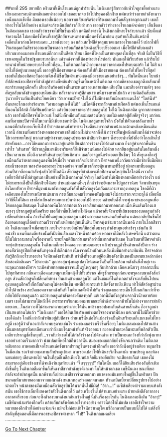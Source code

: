 ##บทที่ 295 สยายปีก
พริบตาที่เห็นโรแลนด์ถูกทำร้ายนั้น ไนติงเกลรู้สึกราวกับหัวใจถูกขยี้อย่างแรง
เสียงเอะอะรอบด้านพลันลอยห่างออกไป เธออยากจะเข้าไปประคองอีกฝ่าย แต่พบว่าร่างกายกำลังหนาวเหน็บและแข็งทื่อ มือของเธอสั่นน้อยๆ นอกจากเสียงกรีดร้องที่ร้องออกมาโดยสัญชาตญาณแล้ว เธอก็ทำอะไรไม่ได้สักอย่าง แม้แต่จะก้าวเดินสักก้าวก็ยังลำบาก
เธอกลัวว่าร่างของโรแลนด์จะค่อยๆ เย็นชืดลงในอ้อมกอดเธอ
เธอกลัวว่าเขาจะไม่ฟื้นขึ้นมาอีก
แค่คิดถึงตรงนี้ ไนติงเกลก็หายใจลำบากแล้ว
นับตั้งแต่จำความได้ ไม่เคยมีครั้งไหนที่เธอรู้สึกอับจนหนทางเหมือนครั้งนี้มาก่อน
สุดท้ายก็เป็นอันหน้าที่เคลื่อนไหวก่อนใครตามเคย...เธอนั่งยองๆ ลง แล้วเสกไฟสีดำคลุมบาดแผลของโรแลนด์ไว้ เปลวไฟที่ไร้แสงผุดควันสีขาวออกมาเป็นระลอก พร้อมกับส่งเสียงดังเปรี๊ยะปร๊ะออกมา เมื่อไฟสีดำดับลงแล้ว บริเวณบาดแผลของโรแลนด์ก็กลายเป็นสีดำเกรียม
เลือดที่ไหลเป็นสายหยุดลงในที่สุด
จริงสิ นี่เป็นวิธีที่เขาเคยพูดในวิชาปฐมพยาบาลนี่นา แล้วหลังจากนี้ต้องทำอย่างไรต่อล่ะ พันแผลให้เรียบร้อย แล้วรีบไปหานาน่าที่หน่วยพยาบาลโดยไวที่สุด...ไนติงเกลกลืนน้ำลายพลางกวาดตามองไปรอบตะกร้า ไม่ ไม่สิ นาน่าไม่ได้อยู่บนบอลลูนนี่ เธออยู่ที่เมืองชายแดน
ต้องกลับไปที่เมืองชายแดน
ต้องกลับไปโดยไวที่สุด!
เธอหันไปมองทิศตะวันออกเฉียงใต้ซึ่งเป็นตำแหน่งของเมืองชายแดนอย่างช้าๆ…
ทันใดนั้นเอง ใบหน้าอัปลักษณ์ของปีศาจที่กำลังขู่คำรามก็พลันปรากฏขึ้นเบื้องหน้าไนติงเกล ความคิดของเธอถูกดึงกลับมาที่ตะกร้าบอลลูนอีกครั้ง
เสียงกรีดร้องอย่างตื่นตระหนกของเหล่าแม่มด เสียงปืน และเสียงคำรามต่ำๆ ของศัตรูกลับมาดังข้างหูเธอเหมือนเดิม หลังจากความรู้สึกหนาวเหน็บจางหายไปแล้ว ความคิดอันสับสนวุ่นวายก็รวมกันเป็นประโยคเดียว
‘ถ้าเอาชนะปีศาจไม่ได้ ก็ไม่มีทางกลับเมืองชายแดนได้’
“ไลต์นิ่ง!” อันนาตะโกนอย่างร้อนรน “เอาบอลลูนลงให้ได้!”
แม้ไลต์นิ่งจะกลัวจนหน้าเผือดสี แต่พอเห็นโรแลนด์ที่นอนไม่ได้สติ ก็กัดฟันพยักหน้า แล้วบินออกจากตะกร้าบอลลูนไป
ไม่ได้ ไนติงเกลคิด ดูจากสภาพเธอแล้ว เธอรับมือปีศาจไม่ไหวแน่ ไลต์นิ่งก็เหมือนกับแม่มดส่วนใหญ่ เธอไม่เคยต่อสู้กับศัตรูจริงๆ มาก่อน
คนที่เอาชนะปีศาจได้ในเวลานี้มีเพียงเธอเท่านั้น
ไนติงเกลสูดหายใจลึก บังคับให้ตัวเองสลัดภาพโรแลนด์ที่กำลังบาดเจ็บทิ้งไป ปีศาจสองคนยังทำท่าจะโจมตีขนาบจากด้านหน้าและด้านหลังเหมือนเดิม เวลานี้ ลำแขนที่เคยขว้างหอกของพวกเขาลีบฝ่อลงไม่ต่างจากกิ่งไม้ กว่าจะฟื้นฟูพลังกลับมาได้น่าจะต้องใช้เวลาระยะใหญ่ พวกเขาอยู่ห่างจากบอลลูนประมาณห้าสิบกว่าเมตร ซึ่งระยะห่างนี้ยังถือว่าไกลเกินไปสำหรับเธอ...การใช้หมอกมายาขณะอยู่บนฟ้าเสี่ยงต่อการร่วงลงไปด้านล่างมาก ยิ่งอยู่ห่างจากพื้นดินเท่าไร ‘เส้นสาย’ ที่ปรากฏขึ้นมาเพียงพริบตาก็ยิ่งมีจำนวนน้อยลงไปด้วย หากยืนอยู่บนเส้นใดเส้นหนึ่งเป็นเวลานาน เมื่อถึงเวลาที่เส้นสายเปลี่ยนทิศทาง เธอก็อาจถูกฉีกร่างออกเป็นชิ้นๆ ได้
ศัตรูเองก็คงรู้เหมือนกันว่าหากบอลลูนลงพื้นได้เมื่อไร พวกเขาก็จะยิ่งลำบาก ปีศาจคนหนึ่งกวัดแกว่งมือซ้ายซึ่งมีเพียงสามนิ้วของเขา พลางร้องเอะอะอะไรบางอย่าง จากนั้นเขาก็กระตุ้นพาหนะที่ขี่อยู่ พุ่งตรงมาที่บอลลูน
ส่วนปีศาจอีกคนกำลังพุ่งเป้าไปที่ไลต์นิ่ง สัตว์อสูรที่กำลังกระพือปีกขนาดใหญ่บินไล่ไลต์นิ่งราวกับเหยี่ยวที่กำลังไล่ล่าลูกนก เป็นอย่างที่ไนติงเกลคาดไว้จริงๆ ไลต์นิ่งทำได้เพียงหลบหลีกอย่างว่องไว แต่ไม่สามารถเล็งปืนใส่อีกฝ่ายได้เลย ส่วนแม่มดคนอื่นๆ ก็กลัวว่าจะยิงพลาดไปถูกสาวน้อย จึงพากันหยุดยิงโดยปริยาย
ปีศาจที่มุ่งหน้ามายังบอลลูนบังคับให้สัตว์อสูรฉีกกัดและกระชากถุงบอลลูน โชคดีที่ผิวเคลือบของโซโรยาเหนียวแน่นมาก กรงเล็บและคมเขี้ยวของพันธุ์ผสมจึงไม่สามารถเจาะทะลุได้ เมื่อเห็นว่าวิธีนี้ไม่ได้ผล เขาก็ส่งเสียงคำรามพลางบินห่างออกไปอีกระยะ คล้ายกับตั้งใจจะพุ่งมาชนบอลลูนเพื่อให้บอลลูนเสียสมดุล
ไนติงเกลเห็นโอกาสทองแล้ว
เธอเรียกหมอกมายาออกมา เมื่อเห็นเส้นเรืองแสงบางๆ ปรากฏอยู่เหนือศรีษะ เธอก็ก้าวขึ้นไปอย่างไม่ลังเล แล้วอาศัยจังหวะที่เส้นขอบของบอลลูนกำลังเปลี่ยนทิศทางนั้น ก้าวขึ้นไปยืนอยู่บนถุงบอลลูน แม้ร่างกายเธอจะขนานกับพื้นดิน แต่เธอกลับปีนขึ้นไปถึงยอดบอลลูนได้อย่างรวดเร็วราวกับเหยียบอยู่บนพื้นดิน
ปีศาจพุ่งเข้ามาเวลานั้นพอดี
ภายในโลกสีขาวดำ ไนติงเกลตกใจเมื่อพบว่า ภายในร่างกายอีกฝ่ายก็มีกลุ่มไอบางๆ กำลังหมุนอย่างช้าๆ เช่นกัน มิหนำซ้ำ แขนที่ผอมลีบข้างนั้นยังฝังหินเรืองแสงไว้หนึ่งก้อนด้วย
พวกเขาก็มีพลังวิเศษหรือนี่
แต่ว่าตอนนี้ไม่ใช่เวลามาสนใจเรื่องพวกนี้ ระยะโจมตีสิบกว่าเมตรถือว่าสั้นมากสำหรับเธอ ในพริบตาที่ปีศาจกำลังจะพุ่งเข้าชนบอลลูนนั้น ไนติงเกลก็กระโดดออกจากหมอกมายา แล้วปรากฏตัวขึ้นด้านหลังปีศาจ
ร่างของสัตว์อสูรปีกยักษ์พลันทรุดลงไปเล็กน้อย เนื่องจากน้ำหนักบนหลังเพิ่มขึ้นอย่างกะทันหัน ปีศาจคล้ายกับรู้สึกถึงอะไรบางอย่าง จึงหันหลังขวับทันที ทว่าสิ่งที่รอเขาอยู่คือเสียงดังสนั่นของปืนพกขนาดลำกล้องสิบสองมิลลิเมตร
“ไปตายซะ”
ลูกกระสุนพุ่งทะลุเปลวไฟและควันปืนที่โอบล้อม พลังอันยิ่งใหญ่เจาะทะลุหมวกของปีศาจ ระเบิดท้ายทอยของเขาจนเป็นรูใหญ่พอๆ กับปากถ้วย เลือดเหนียวๆ สาดกระเซ็นไปทุกทิศทาง กลิ่นคาวเลือดแสบจมูกเหม็นคลุ้งไปทั่วบริเวณ
ศัตรูชักกระตุกก่อนจะทรุดลงบนหลังสัตว์อสูร ส่วนสัตว์อสูรก็เปลี่ยนทิศทาง บินผ่านข้างบอลลูนไป แต่ในขณะที่ไนติงเกลกำลังจะกลับขึ้นไปบนถุงบอลลูนอีกครั้งก็กลับเกิดเหตุไม่คาดฝันขึ้น ศพที่เอียงกระเท่เร่เกิดรั้งสายบังเหียน ทำให้สัตว์อสูรม้วนตัวไปด้านข้าง สะบัดเธอตกจากหลังทันที
ไนติงเกลตั้งตัวไม่ทัน ร่างของเธอกระเด็นไปไกลเกินกว่าที่จะกลับไปยังบอลลูนแล้ว
แม้ว่าบอลลูนกำลังลดระดับลงทุกที แต่เวลานี้มันยังอยู่ห่างจากผิวน้ำหลายร้อยเมตร เธอไม่สามารถใช้พลังได้ เพราะการเรียกหมอกมายาขณะที่กำลังร่วงจากฟ้านั้นไม่ต่างจากการฆ่าตัวตายเลย...ในสภาวะที่ไม่สามารถควบคุมร่างกายได้นั้น แค่ร่างเธอปะทะกับเส้นสายสักเส้น ก็อาจถูกผ่าเป็นสองท่อนได้แล้ว
“ไนติงเกล!”
เธอได้ยินเสียงร้องอย่างตกใจของพวกพี่น้อง แต่เวลานี้ไม่มีใครช่วยเธอได้แล้ว ไลต์นิ่งกำลังพัวพันอยู่กับปีศาจ ส่วนเมซีนั้นต่อให้แปลงร่างเป็นอินทรีทะเลก็แบกเธอไม่ไหวอยู่ดี เธอรู้ดีว่าตัวเองกำลังจะพบจุดจบเช่นไร
ร่างของเธอร่วงเร็วขึ้นเรื่อยๆ ไนติงเกลมองลงไปด้านล่าง เห็นมหาสมุทรที่เคยเลือนลางกำลังเผยโฉมหน้าที่แท้จริงออกมา ละอองน้ำและคลื่นทะเลที่พลิกตัวเป็นเกลียวปรากฏชัดขึ้นทุกที...ราวกับว่าเธอไม่ได้กำลังร่วงลงไปด้านล่าง ทว่าเป็นทะเลกว้างที่กำลังพุ่งมาหาเธออย่างรวดเร็วมากกว่า
น่าแปลกที่พอใกล้ถึงเวลานั้น สมองของเธอกลับยิ่งชัดเจนกว่าเดิม
ไนติงเกลหลับตาลง ภาพตอนที่เจอโรแลนด์ครั้งแรกปรากฏขึ้นตรงหน้าอีกครั้ง เธอกำลังนั่งอยู่ข้างเตียง หมุนกริชในมือเล่น รอเจ้าชายผมเทาผลักประตูเข้ามา ภาพของเปลวไฟที่เต้นระริกในเตาผิง บานประตู และห้องนอนค่อยๆ เลือนหายไป จนในที่สุดก็เหลือเพียงใบหน้าเจือยิ้มของอีกฝ่าย
จะเสียดายก็แต่ เธอคงไม่สามารถอยู่เคียงข้างเขาได้จนถึงวันสุดท้ายแล้ว
“จิ๊บๆๆๆๆๆ!”
ทันใดนั้น เธอก็ได้ยินเสียงร้องอันฮึกเหิมดังขึ้นถี่ๆ ไนติงเกลลืมตาขึ้นก็เห็นเงาสีขาวกำลังพุ่งดิ่งลงมา โผใส่หน้าอกเธอ
เมซีนั่นเอง
ขณะที่เธอกำลังจะอ้าปากพูดนั้น นกพิราบก็เปล่งแสงสีขาวจ้าตาออกมา ขนาดของมันขยายใหญ่ขึ้นในพริบตา ปีกขนาดมหึมาสยายออกมาจากแผ่นหลัง ขนนกหลุดร่วงออกจนหมด หัวนกบิดเบี้ยวเปลี่ยนรูปทรงไปอย่างน่าตกใจ หน้าตาของมันเหมือนสัตว์อสูรบินได้พวกนั้นไม่มีผิด!
“อ้าก…!”
เมซีส่งเสียงคำรามแหบแห้งดังสนั่น เธอใช้กรงเล็บทั้งสองคว้าตัวไนติงเกลไว้ แล้วเหวี่ยงขึ้นไปด้านบนอย่างแรง ฝ่ายหลังตีลังกากลางอากาศครึ่งรอบ ก่อนจะทิ้งตัวลงบนหลังนกอันกว้างใหญ่
นี่มันเรื่องอะไรกัน ไนติงเกลตะลึงงัน
“อ้ากๆ!” เมซีหันหน้ามาร้องอีกครั้ง คล้ายกับกำลังเตือนอะไรบางอย่าง
คราวนี้ต่อให้ไม่แปล เธอก็เข้าใจความหมายของอีกฝ่ายได้อย่างแจ่มแจ้ง แม้จะไม่ค่อยเข้าใจนักว่าเหตุใดเมซีถึงกลายเป็นแบบนี้ไปได้ แต่สิ่งที่สำคัญที่สุดตอนนี้คือการเอาชนะปีศาจต่างหาก
“ไป!” ไนติงเกลแผดเสียง
........................................


[Go To Next Chapter]( ./208.md)